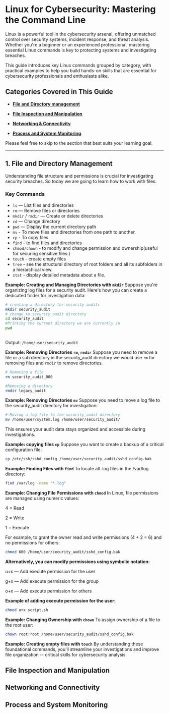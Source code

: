 # Linux for Cybersecurity: Mastering the Command Line

Linux is a powerful tool in the cybersecurity arsenal, offering unmatched control over security systems, incident response, and threat analysis. Whether you're a beginner or an experienced professional, mastering essential Linux commands is key to protecting systems and investigating breaches.

This guide introduces key Linux commands grouped by category, with practical examples to help you build hands-on skills that are essential for cybersecurity professionals and enthusiasts alike.

## Categories Covered in This Guide
- [**File and  Directory management**](#file-and-directory-management) 

- [**File Inspection and Manipulation**](#file-inspection-and-manipulation)
- [**Networking & Connectivity**](#networking-and-connectivity)
- [**Process and System Monitoring**](#process-and-system-monitoring). 

Please feel free to skip to the section that best suits your learning goal. 

---


## 1. File and Directory Management
Understanding file structure and permissions is crucial for investigating security breaches. So today we are going to learn how to work with files. 

### Key Commands
- `ls` — List files and directories
- `rm` — Remove files or directories
- `mkdir` / `rmdir` — Create or delete directories
- `cd` — Change directory
- `pwd` — Display the current directory path
- `mv` - To move files and directories from one path to another.
- `cp` - To copy files 
- `find` - to find files and directories
- `chmod/chown` - to modify and change permission and  ownership(useful for securing sensitive files.)
- `touch` - create empty files
- `tree` - see the structural directory of root folders and all its subfolders in a hierarchical view.
- `stat` - display detailed metadata about a file.

**Example: Creating and Managing Directories with `mkdir`**
Suppose you're organizing log files for a security audit. Here's how you can create a dedicated folder for investigation data:

```bash
# creating a directory for security audits
mkdir security_audit
# change to security_audit directory 
cd security_audit 
#Printing the current directory we are currently in
pwd 
 
```
Output: `/home/user/security_audit`

**Example: Removing Directories `rm`, `rmdir`**
Suppose you need to remove a file or a sub directory in the security_audit directory we would use `rm` for removing files and `rmdir` to remove directories. 

```bash 
# Removing a file 
rm security_audit_000

#Removing a directory
rmdir legacy_audit
``` 

**Example: Removing Directories `mv`**
Suppose you need to move a log file to the security_audit directory for investigation: 
```bash 
# Moving a log file to the security_audit directory
mv /home/user/system.log /home/user/security_audit/
```
This ensures your audit data stays organized and accessible during investigations. 


**Example: copying files `cp`**
Suppose you want to create a backup of a critical configuration file:

```bash 
cp /etc/ssh/sshd_config /home/user/security_audit/sshd_config.bak
```
**Example: Finding Files with `find`**
To locate all .log files in the /var/log directory:
```bash
find /var/log -name "*.log"
```
**Example: Changing File Permissions with `chmod`**
In Linux, file permissions are managed using numeric values:

4 = Read

2 = Write

1 = Execute

For example, to grant the owner read and write permissions (4 + 2 = 6) and no permissions for others:
```bash 
chmod 600 /home/user/security_audit/sshd_config.bak
```


**Alternatively, you can modify permissions using symbolic notation:**

u+x — Add execute permission for the user

g+x — Add execute permission for the group

o+x — Add execute permission for others

**Example of adding execute permission for the user:**
```bash 
chmod u+x script.sh
```
**Example: Changing Ownership with `chown`**
To assign ownership of a file to the root user:
```bash
chown root:root /home/user/security_audit/sshd_config.bak
```

**Example: Creating empty files with `touch`**
By understanding these foundational commands, you'll streamline your investigations and improve file organization -- critical skills for cybersecurity analysis.  
 
## File Inspection and Manipulation 





## Networking and Connectivity 


## Process and System Monitoring 
